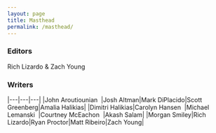 ```yaml
---
layout: page
title: Masthead
permalink: /masthead/
---
```

### Editors
Rich Lizardo & Zach Young

### Writers

|---|---|---|
|John Aroutiounian&nbsp;&nbsp;|Josh Altman|Mark DiPlacido|Scott Greenberg|Amalia Halikias|
|Dimitri Halikias|Carolyn Hansen&nbsp;&nbsp;|Michael Lemanski&nbsp;&nbsp;|Courtney McEachon&nbsp;&nbsp;|Akash Salam|
|Morgan Smiley|Rich Lizardo|Ryan Proctor|Matt Ribeiro|Zach Young|

